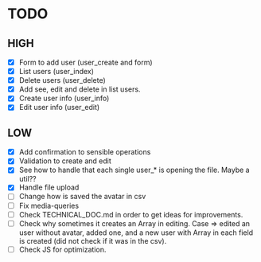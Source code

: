 # TODO

## HIGH

- [x] Form to add user (user_create and form)
- [x] List users (user_index)
- [x] Delete users (user_delete)
- [x] Add see, edit and delete in list users.
- [x] Create user info (user_info)
- [x] Edit user info (user_edit)

## LOW

- [x] Add confirmation to sensible operations 
- [x] Validation to create and edit
- [x] See how to handle that each single user_* is opening the file. Maybe a util??
- [x] Handle file upload
- [ ] Change how is saved the avatar in csv 
- [ ] Fix media-queries
- [ ] Check TECHNICAL_DOC.md in order to get ideas for improvements.
- [ ] Check why sometimes it creates an Array in editing. Case => edited an user without avatar, added one, and a new user with Array in each field is created (did not check if it was in the csv).
- [ ] Check JS for optimization.
